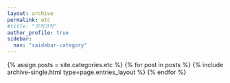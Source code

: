 ```yaml
---
layout: archive
permalink: etc
#title: "끄적끄적"
author_profile: true
sidebar:
  nav: "saidebar-category"
---
```


{% assign posts = site.categories.etc %}
{% for post in posts %} {% include archive-single.html type=page.entries_layout %} {% endfor %}